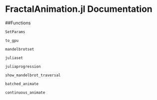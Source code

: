 # FractalAnimation.jl Documentation

##Functions

```@docs
SetParams
```

```@docs
to_gpu
```

```@docs
mandelbrotset
```

```@docs
juliaset
```

```@docs
juliaprogression
```

```@docs
show_mandelbrot_traversal
```

```@docs
batched_animate
```

```@docs
continuous_animate
```



